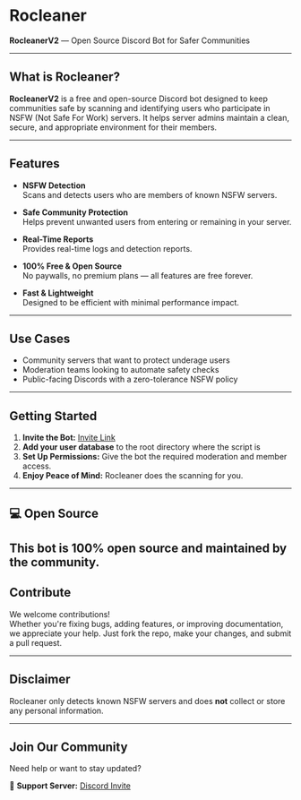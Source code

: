 # Rocleaner

**RocleanerV2** — Open Source Discord Bot for Safer Communities

---

##  What is Rocleaner?

**RocleanerV2** is a free and open-source Discord bot designed to keep communities safe by scanning and identifying users who participate in NSFW (Not Safe For Work) servers. It helps server admins maintain a clean, secure, and appropriate environment for their members.

---

##  Features

-  **NSFW Detection**  
  Scans and detects users who are members of known NSFW servers.

-  **Safe Community Protection**  
  Helps prevent unwanted users from entering or remaining in your server.

-  **Real-Time Reports**  
  Provides real-time logs and detection reports.

-  **100% Free & Open Source**  
  No paywalls, no premium plans — all features are free forever.

-  **Fast & Lightweight**  
  Designed to be efficient with minimal performance impact.

---

##  Use Cases

- Community servers that want to protect underage users  
- Moderation teams looking to automate safety checks  
- Public-facing Discords with a zero-tolerance NSFW policy

---

##  Getting Started

1. **Invite the Bot:** [Invite Link](https://discord.com/oauth2/authorize?client_id=1370496970036084828&permissions=1376537061382&integration_type=0&scope=bot)
2. **Add your user database** to the root directory where the script is
3. **Set Up Permissions:** Give the bot the required moderation and member access.
4. **Enjoy Peace of Mind:** Rocleaner does the scanning for you.

---

## 💻 Open Source

This bot is 100% open source and maintained by the community.
---

##  Contribute

We welcome contributions!  
Whether you're fixing bugs, adding features, or improving documentation, we appreciate your help. Just fork the repo, make your changes, and submit a pull request.

---

##  Disclaimer

Rocleaner only detects known NSFW servers and does **not** collect or store any personal information.

---

##  Join Our Community

Need help or want to stay updated?

🔗 **Support Server:** [Discord Invite](https://discord.gg/JbXDmbuvH9)
